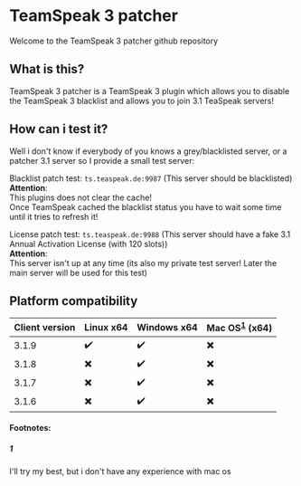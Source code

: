 # TeamSpeak 3 patcher
Welcome to the TeamSpeak 3 patcher github repository

## What is this?
TeamSpeak 3 patcher is a TeamSpeak 3 plugin which allows you to disable the TeamSpeak 3 blacklist and allows you to join 3.1 TeaSpeak servers!

## How can i test it?
Well i don't know if everybody of you knows a grey/blacklisted server, or a patcher 3.1 server so I provide a small test server:

Blacklist patch test: `ts.teaspeak.de:9987` (This server should be blacklisted)  
**Attention**:  
This plugins does not clear the cache!  
Once TeamSpeak cached the blacklist status you have to wait some time until it tries to refresh it!  

License patch test: `ts.teaspeak.de:9988` (This server should have a fake 3.1 Annual Activation License (with 120 slots))  
**Attention**:  
This server isn't up at any time (its also my private test server! Later the main server will be used for this test)  

## Platform compatibility

| Client version | Linux x64 | Windows x64 | Mac OS<sup id="a1">[1](#Mac-OS)</sup> (x64) |
| --- | --- | --- | --- |
| 3.1.9 | :heavy_check_mark: | :heavy_check_mark: | :heavy_multiplication_x: |
| 3.1.8 | :heavy_multiplication_x: | :heavy_check_mark: | :heavy_multiplication_x: |
| 3.1.7 | :heavy_multiplication_x: | :heavy_check_mark: | :heavy_multiplication_x: |
| 3.1.6 | :heavy_multiplication_x: | :heavy_check_mark: | :heavy_multiplication_x: |

#### Footnotes:
##### 1
I'll try my best, but i don't have any experience with mac os
